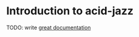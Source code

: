 # Introduction to acid-jazz

TODO: write [great documentation](http://jacobian.org/writing/what-to-write/)

